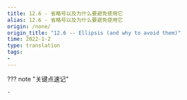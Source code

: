 ```yaml
---
title: 12.6 - 省略号以及为什么要避免使用它
alias: 12.6 - 省略号以及为什么要避免使用它
origin: /none/
origin_title: "12.6 -- Ellipsis (and why to avoid them)"
time: 2022-1-2
type: translation
tags:
- 
---
```


??? note "关键点速记"
	
	- 